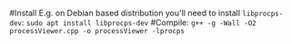 #Install
E.g. on Debian based distribution you'll need to install `libprocps-dev`:
`sudo apt install libprocps-dev`
#Compile:
`g++ -g -Wall -O2 processViewer.cpp -o processViewer -lprocps`